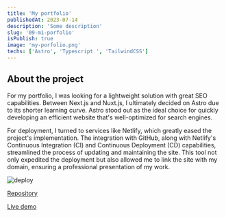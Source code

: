 ```yaml
---
title: 'My portfolio'
publishedAt: 2023-07-14
description: 'Some description'
slug: '09-mi-porfolio'
isPublish: true
image: 'my-porfolio.png'
techs: ['Astro', 'Typescript ', 'TailwindCSS']
---
```


## About the project

For my portfolio, I was looking for a lightweight solution with great SEO capabilities. Between Next.js and Nuxt.js, I ultimately decided on Astro due to its shorter learning curve. Astro stood out as the ideal choice for quickly developing an efficient website that's well-optimized for search engines.

For deployment, I turned to services like Netlify, which greatly eased the project's implementation. The integration with GitHub, along with Netlify's Continuous Integration (CI) and Continuous Deployment (CD) capabilities, streamlined the process of updating and maintaining the site. This tool not only expedited the deployment but also allowed me to link the site with my domain, ensuring a professional presentation of my work.

![deploy](/img/projects/deploy.png)

[Repository](https://github.com/MauricioLoya/MyPortfolio)

[Live demo](../fakedemo)
